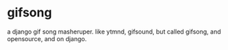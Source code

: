 gifsong
=======

a django gif song masheruper. like ytmnd, gifsound, but called gifsong, and opensource, and on django.
